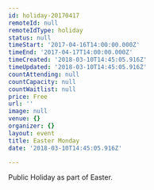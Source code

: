```yaml
---
id: holiday-20170417
remoteId: null
remoteIdType: holiday
status: null
timeStart: '2017-04-16T14:00:00.000Z'
timeEnd: '2017-04-17T14:00:00.000Z'
timeCreated: '2018-03-10T14:45:05.916Z'
timeUpdated: '2018-03-10T14:45:05.916Z'
countAttending: null
countCapacity: null
countWaitlist: null
price: Free
url: ''
image: null
venue: {}
organizer: {}
layout: event
title: Easter Monday
date: '2018-03-10T14:45:05.916Z'

---
```

Public Holiday as part of Easter.
